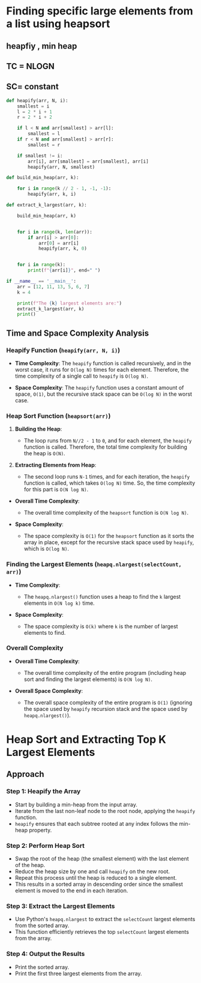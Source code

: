 # Finding specific large elements from a list using heapsort 

##  heapfiy , min heap

## TC = NLOGN
## SC= constant


```python
def heapify(arr, N, i):
    smallest = i
    l = 2 * i + 1
    r = 2 * i + 2

    if l < N and arr[smallest] > arr[l]:
        smallest = l
    if r < N and arr[smallest] > arr[r]:
        smallest = r

    if smallest != i:
        arr[i], arr[smallest] = arr[smallest], arr[i]
        heapify(arr, N, smallest)

def build_min_heap(arr, k):

    for i in range(k // 2 - 1, -1, -1):
        heapify(arr, k, i)

def extract_k_largest(arr, k):

    build_min_heap(arr, k)


    for i in range(k, len(arr)):
        if arr[i] > arr[0]:
            arr[0] = arr[i]
            heapify(arr, k, 0)


    for i in range(k):
        print(f"{arr[i]}", end=" ")

if __name__ == '__main__':
    arr = [12, 11, 13, 5, 6, 7]
    k = 4

    print(f"The {k} largest elements are:")
    extract_k_largest(arr, k)
    print()

```


## Time and Space Complexity Analysis

### Heapify Function (`heapify(arr, N, i)`)

- **Time Complexity**: The `heapify` function is called recursively, and in the worst case, it runs for `O(log N)` times for each element. Therefore, the time complexity of a single call to `heapify` is `O(log N)`.

- **Space Complexity**: The `heapify` function uses a constant amount of space, `O(1)`, but the recursive stack space can be `O(log N)` in the worst case.

### Heap Sort Function (`heapsort(arr)`)

1. **Building the Heap**: 
   - The loop runs from `N//2 - 1` to `0`, and for each element, the `heapify` function is called. Therefore, the total time complexity for building the heap is `O(N)`.

2. **Extracting Elements from Heap**:
   - The second loop runs `N-1` times, and for each iteration, the `heapify` function is called, which takes `O(log N)` time. So, the time complexity for this part is `O(N log N)`.

- **Overall Time Complexity**: 
  - The overall time complexity of the `heapsort` function is `O(N log N)`.

- **Space Complexity**:
  - The space complexity is `O(1)` for the `heapsort` function as it sorts the array in place, except for the recursive stack space used by `heapify`, which is `O(log N)`.

### Finding the Largest Elements (`heapq.nlargest(selectCount, arr)`)

- **Time Complexity**: 
  - The `heapq.nlargest()` function uses a heap to find the `k` largest elements in `O(N log k)` time.

- **Space Complexity**:
  - The space complexity is `O(k)` where `k` is the number of largest elements to find.

### Overall Complexity

- **Overall Time Complexity**: 
  - The overall time complexity of the entire program (including heap sort and finding the largest elements) is `O(N log N)`.

- **Overall Space Complexity**:
  - The overall space complexity of the entire program is `O(1)` (ignoring the space used by `heapify` recursion stack and the space used by `heapq.nlargest()`).



# Heap Sort and Extracting Top K Largest Elements

## Approach



### Step 1: Heapify the Array
- Start by building a min-heap from the input array.
- Iterate from the last non-leaf node to the root node, applying the `heapify` function.
- `heapify` ensures that each subtree rooted at any index follows the min-heap property.

### Step 2: Perform Heap Sort
- Swap the root of the heap (the smallest element) with the last element of the heap.
- Reduce the heap size by one and call `heapify` on the new root.
- Repeat this process until the heap is reduced to a single element.
- This results in a sorted array in descending order since the smallest element is moved to the end in each iteration.

### Step 3: Extract the Largest Elements
- Use Python's `heapq.nlargest` to extract the `selectCount` largest elements from the sorted array.
- This function efficiently retrieves the top `selectCount` largest elements from the array.

### Step 4: Output the Results
- Print the sorted array.
- Print the first three largest elements from the array.


